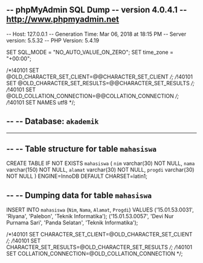 -- phpMyAdmin SQL Dump
-- version 4.0.4.1
-- http://www.phpmyadmin.net
--
-- Host: 127.0.0.1
-- Generation Time: Mar 06, 2018 at 18:15 PM
-- Server version: 5.5.32
-- PHP Version: 5.4.19

SET SQL_MODE = "NO_AUTO_VALUE_ON_ZERO";
SET time_zone = "+00:00";


/*!40101 SET @OLD_CHARACTER_SET_CLIENT=@@CHARACTER_SET_CLIENT */;
/*!40101 SET @OLD_CHARACTER_SET_RESULTS=@@CHARACTER_SET_RESULTS */;
/*!40101 SET @OLD_COLLATION_CONNECTION=@@COLLATION_CONNECTION */;
/*!40101 SET NAMES utf8 */;

--
-- Database: `akademik`
--

-- --------------------------------------------------------

--
-- Table structure for table `mahasiswa`
--

CREATE TABLE IF NOT EXISTS `mahasiswa` (
  `nim` varchar(30) NOT NULL,
  `nama` varchar(150) NOT NULL,
  `alamat` varchar(30) NOT NULL,
  `progdi` varchar(30) NOT NULL
) ENGINE=InnoDB DEFAULT CHARSET=latin1;

--
-- Dumping data for table `mahasiswa`
--

INSERT INTO `mahasiswa` (`Nim`, `Nama`, `Alamat`, `Progdi`) VALUES
('15.01.53.0031', 'Riyana', 'Palebon', 'Teknik Informatika');
('15.01.53.0057', 'Devi Nur Purnama Sari', 'Panda Selatan', 'Teknik Informatika');

/*!40101 SET CHARACTER_SET_CLIENT=@OLD_CHARACTER_SET_CLIENT */;
/*!40101 SET CHARACTER_SET_RESULTS=@OLD_CHARACTER_SET_RESULTS */;
/*!40101 SET COLLATION_CONNECTION=@OLD_COLLATION_CONNECTION */;
